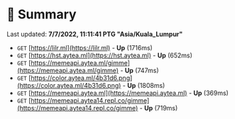 # 📖 Summary
Last updated: **7/7/2022, 11:11:41 PTG "Asia/Kuala_Lumpur"**

- `GET` [https://lilr.ml](https://lilr.ml) - **Up** (1716ms)
- `GET` [https://hst.aytea.ml](https://hst.aytea.ml) - **Up** (652ms)
- `GET` [https://memeapi.aytea.ml/gimme](https://memeapi.aytea.ml/gimme) - **Up** (747ms)
- `GET` [https://color.aytea.ml/4b31d6.png](https://color.aytea.ml/4b31d6.png) - **Up** (1808ms)
- `GET` [https://memeapi.aytea.ml](https://memeapi.aytea.ml) - **Up** (369ms)
- `GET` [https://memeapi.aytea14.repl.co/gimme](https://memeapi.aytea14.repl.co/gimme) - **Up** (719ms)
